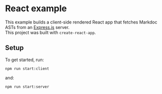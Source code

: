 # React example

This example builds a client-side rendered React app that fetches Markdoc ASTs from an [Express.js](https://expressjs.com/) server.  
This project was built with `create-react-app`.

## Setup

To get started, run:

`npm run start:client`

and:

`npm run start:server`
